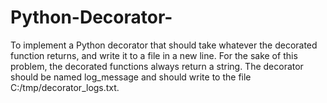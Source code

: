 # Python-Decorator-
To implement a Python decorator that should take whatever the decorated function returns, and write it to a file in a new line. For the sake of this problem, the decorated functions always return a string. The decorator should be named log_message and should write to the file C:/tmp/decorator_logs.txt.
